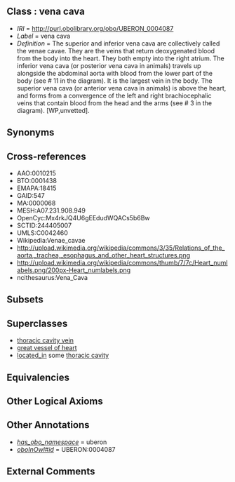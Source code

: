 
## Class : vena cava

 * *IRI* = http://purl.obolibrary.org/obo/UBERON_0004087
 * *Label* = vena cava
 * *Definition* = The superior and inferior vena cava are collectively called the venae cavae. They are the veins that return deoxygenated blood from the body into the heart. They both empty into the right atrium. The inferior vena cava (or posterior vena cava in animals) travels up alongside the abdominal aorta with blood from the lower part of the body (see # 11 in the diagram). It is the largest vein in the body. The superior vena cava (or anterior vena cava in animals) is above the heart, and forms from a convergence of the left and right brachiocephalic veins that contain blood from the head and the arms (see # 3 in the diagram). [WP,unvetted].

## Synonyms


## Cross-references

 * AAO:0010215
 * BTO:0001438
 * EMAPA:18415
 * GAID:547
 * MA:0000068
 * MESH:A07.231.908.949
 * OpenCyc:Mx4rkJQ4U6gEEdudWQACs5b6Bw
 * SCTID:244405007
 * UMLS:C0042460
 * Wikipedia:Venae_cavae
 * http://upload.wikimedia.org/wikipedia/commons/3/35/Relations_of_the_aorta,_trachea,_esophagus_and_other_heart_structures.png
 * http://upload.wikimedia.org/wikipedia/commons/thumb/7/7c/Heart_numlabels.png/200px-Heart_numlabels.png
 * ncithesaurus:Vena_Cava

## Subsets


## Superclasses

 * [thoracic cavity vein](../../UBERON/79/UBERON_0003479.md)
 * [great vessel of heart](../../UBERON/68/UBERON_0013768.md)
 * [located_in](../../RO/25/RO_0001025.md) some [thoracic cavity](../../UBERON/24/UBERON_0002224.md)

## Equivalencies


## Other Logical Axioms


## Other Annotations

 * *[has_obo_namespace](../../ce/oboInOwl#hasOBONamespace.md)* = uberon
 * *[oboInOwl#id](../../id/oboInOwl#id.md)* = UBERON:0004087

## External Comments


